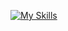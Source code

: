 [![My Skills](https://skillicons.dev/icons?i=aws,gcp,azure,react,vue,flutter&perline=3)](https://skillicons.dev)

